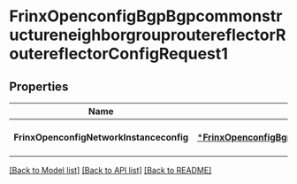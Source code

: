 # FrinxOpenconfigBgpBgpcommonstructureneighborgrouproutereflectorRoutereflectorConfigRequest1

## Properties
Name | Type | Description | Notes
------------ | ------------- | ------------- | -------------
**FrinxOpenconfigNetworkInstanceconfig** | [***FrinxOpenconfigBgpBgpcommonstructureneighborgrouproutereflectorRoutereflectorConfig**](frinx.openconfig.bgp.bgpcommonstructureneighborgrouproutereflector.routereflector.Config.md) |  | [optional] [default to null]

[[Back to Model list]](../README.md#documentation-for-models) [[Back to API list]](../README.md#documentation-for-api-endpoints) [[Back to README]](../README.md)


